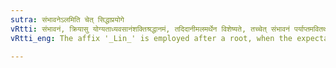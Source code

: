 ```yaml
---
sutra: संभावनेऽलमिति चेत् सिद्धाप्रयोगे
vRtti: संभावनं, क्रियासु योग्यताध्यवसानंशक्तिश्रद्धानमं, तदिदानीमलमर्थेन विशेष्यते, तच्चेत् संभावनं पर्याप्तमवितथं भवति, सिद्धाप्रयोग इत्यलमो विशेषणं, सिद्धश्चेदलमोऽप्रयोगः, क्वचासौ सिद्धः, यत्र गम्यते चार्थो नचासौ प्रयुज्यते, तदीदृशे सम्भावनोपाधिकेऽर्थे वर्त्तमानाद्धातोर्लिङ् प्रत्ययो भवति ॥
vRtti_eng: The affix '_Lin_' is employed after a root, when the expectation (of a person or thing being able or competent to do or suffer the action denoted by the verb) is implied (or expressed by any other word used along with them) than '_alam_'.

---
```


